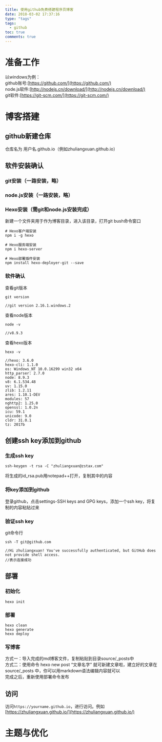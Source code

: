 ```yaml
---
title: 使用github免费搭建程序员博客
date: 2018-03-02 17:37:16
type: "tags"
tags: 
  - github
toc: true
comments: true
---
```

# 准备工作
以windows为例：<br/>
github账号:[https://github.com/](https://github.com/)<br/>
node.js软件:[http://nodejs.cn/download/](http://nodejs.cn/download/)<br/>
git软件:[https://git-scm.com/](https://git-scm.com/)<br/>
# 博客搭建
## github新建仓库
仓库名为 用户名.github.io（例如zhuliangxuan.github.io）
## 软件安装确认
### git安装（一路安装，略）
### node.js安装（一路安装，略）
### Hexo安装（需git和node.js安装完成）
新建一个文件夹用于作为博客目录，进入该目录，打开git bush命令窗口
```
# Hexo客户端安装
npm i -g hexo

# Hexo服务端安装
npm i hexo-server

# Hexo部署插件安装
npm install hexo-deployer-git --save
```
### 软件确认
查看git版本
```
git version

//git version 2.16.1.windows.2
```
查看node版本
```
node -v

//v8.9.3
```
查看hexo版本
```
hexo -v

//hexo: 3.6.0
hexo-cli: 1.1.0
os: Windows_NT 10.0.16299 win32 x64
http_parser: 2.7.0
node: 8.9.3
v8: 6.1.534.48
uv: 1.15.0
zlib: 1.2.11
ares: 1.10.1-DEV
modules: 57
nghttp2: 1.25.0
openssl: 1.0.2n
icu: 59.1
unicode: 9.0
cldr: 31.0.1
tz: 2017b

```
## 创建ssh key添加到github
### 生成ssh key
```
ssh-keygen -t rsa -C "zhuliangxuan@zstax.com"
```
将生成的id_rsa.pub用notepad++打开，复制其中的内容
### 将key添加到github
登录github，点击settings-SSH keys and GPG keys，添加一个ssh key，将复制的内容粘贴过来
### 验证ssh key
git命令行
```
ssh -T git@github.com

//Hi zhuliangxuan! You've successfully authenticated, but GitHub does not provide shell access.
//表示连接成功
```
## 部署
### 初始化
```
hexo init
```
### 部署
```
hexo clean
hexo generate
hexo deploy
```
### 写博客
方式一：导入完成的md博客文件，复制粘贴到目录source/_posts中<br/>
方式二：使用命令 hexo new post “文章名字” 就可新建文章啦，建立好的文章在 source/_posts 中，你可以用markdown语法编辑内容就可以<br/>
完成之后，重新使用部署命令发布<br/>
## 访问
访问`https://yourname.github.io`，进行访问。例如[https://zhuliangxuan.github.io/](https://zhuliangxuan.github.io/)
# 主题与优化
